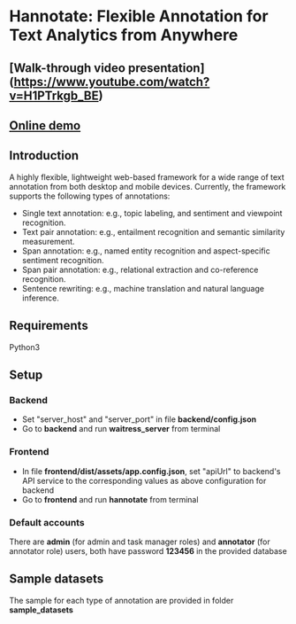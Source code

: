 # Hannotate: Flexible Annotation for Text Analytics from Anywhere

## [Walk-through video presentation] (https://www.youtube.com/watch?v=H1PTrkgb_BE)

## [Online demo](http://13.229.214.217:8000/)

## Introduction
A highly flexible, lightweight web-based framework for a wide range of text annotation from both desktop and mobile
devices. Currently, the framework supports the following types of annotations:

* Single text annotation:
  e.g., topic labeling, and sentiment and viewpoint recognition.
* Text pair annotation:
  e.g., entailment recognition and semantic similarity measurement.
* Span annotation:
  e.g., named entity recognition and aspect-specific sentiment recognition.
* Span pair annotation:
  e.g., relational extraction and co-reference recognition.
* Sentence rewriting:
  e.g., machine translation and natural language inference.

## Requirements

Python3

## Setup

### Backend

* Set "server_host" and "server_port" in file <b>backend/config.json</b>
* Go to <b>backend</b> and run <b>waitress_server</b> from terminal

### Frontend

* In file <b>frontend/dist/assets/app.config.json</b>, set "apiUrl" to backend's API service to the corresponding values as
  above configuration for backend
* Go to <b>frontend</b> and run <b>hannotate</b> from terminal

### Default accounts

There are <b>admin</b> (for admin and task manager roles) and <b>annotator</b> (for annotator role)
users, both have password <b>123456</b> in the provided database

## Sample datasets

The sample for each type of annotation are provided in folder <b>sample_datasets</b> 
